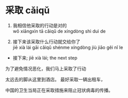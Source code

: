 # 采取 cǎiqǔ

1. 我相信他采取的行动是对的\
wǒ xiāngxìn tā cǎiqǔ de xíngdòng shì duì de

2. 接下来该采取什么行动就交给你了\
jiē xià lái gāi cǎiqǔ shénme xíngdòng jiù jiāo gěi nǐ le

- 接下来; jiē xià lái; the next step

为了避免情况恶化，我们马上采取了行动

太远去的脚从这里到酒店。 最好采取一辆出租车，

中国的卫生当局正在采取措施来阻止冠状病毒的传播。
